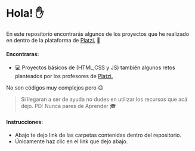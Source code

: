 # Hola! :raised_hand:


En este repositorio encontrarás algunos de los proyectos que he realizado en dentro de la plataforma de [Platzi.](https://platzi.com/) :green_heart:








#### Encontraras:
* :computer: Proyectos básicos de (HTML,CSS y JS) también algunos retos planteados por los profesores de [Platzi.](https://platzi.com/)


No son códigos muy complejos pero :wink:
> Si llegaran a ser de ayuda no dudes en utilizar los recursos que acá dejo.
PD: Nunca pares de Aprender :mortar_board:

#### Instrucciones:
* Abajo te dejo link de las carpetas contenidas dentro del repositorio.
* Únicamente haz clic en el link que dejo abajo.
